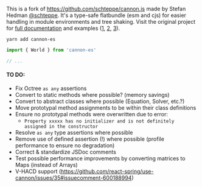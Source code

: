 This is a fork of https://github.com/schteppe/cannon.js made by Stefan Hedman [@schteppe](https://github.com/schteppe). It's a type-safe flatbundle (esm and cjs) for easier handling in module environments and tree shaking. Visit the original project for [full documentation](http://schteppe.github.io/cannon.js/docs/) and examples ([1](http://schteppe.github.io/cannon.js/), [2](http://github.com/schteppe/cannon.js/tree/master/examples), [3](http://github.com/schteppe/cannon.js/tree/master/demos)).

    yarn add cannon-es

```jsx
import { World } from 'cannon-es'

// ...
```

#### TO DO:

- Fix Octree `as any` assertions
- Convert to static methods where possible? (memory savings)
- Convert to abstract classes where possible (Equation, Solver, etc.?)
- Move prototypal method assignments to be within their class definitions
- Ensure no prototypal methods were overwritten due to error:
  - `Property xxxxx has no initializer and is not definitely assigned in the constructor`
- Resolve `as any` type assertions where possible
- Remove use of defined assertion (!) where possible (profile performance to ensure no degradation)
- Correct & standardize JSDoc comments
- Test possible performance improvements by converting matrices to Maps (instead of Arrays)
- V-HACD support (https://github.com/react-spring/use-cannon/issues/35#issuecomment-600188994)
